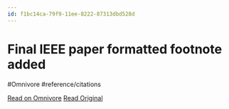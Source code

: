 ```yaml
---
id: f1bc14ca-79f9-11ee-8222-87313dbd528d
---
```


# Final IEEE paper formatted footnote added
#Omnivore #reference/citations

[Read on Omnivore](https://omnivore.app/me/u-f-1-ab-040-a-79-f-9-11-ee-8222-732-e-8-c-5-b-7272-final-iee-ep-18b933f7146)
[Read Original](https://ntrs.nasa.gov/api/citations/20220014634/downloads/Final%2520IEEE%2520paper%2520formatted%2520footnote%2520added.pdf)

